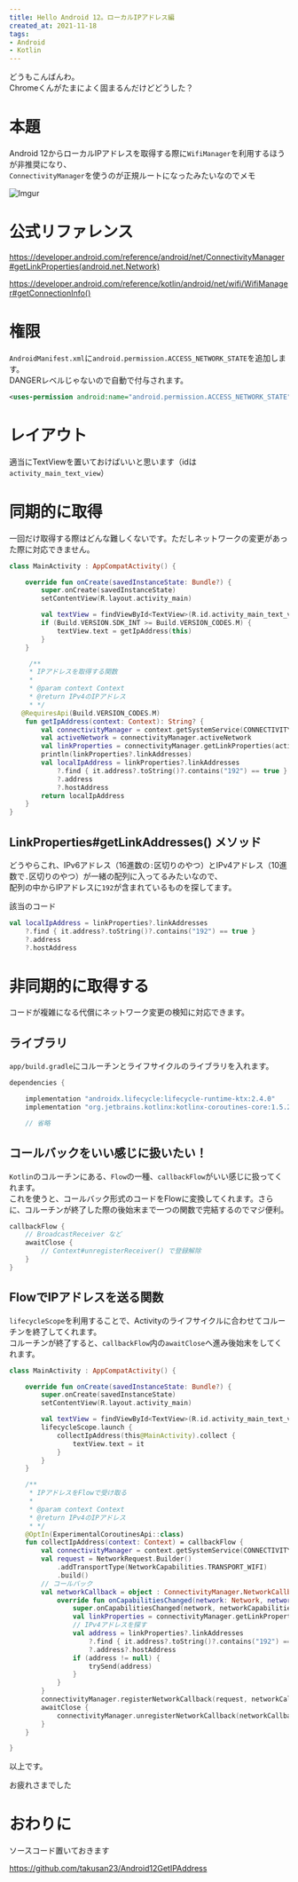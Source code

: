 ```yaml
---
title: Hello Android 12。ローカルIPアドレス編
created_at: 2021-11-18
tags:
- Android
- Kotlin
---
```

どうもこんばんわ。  
Chromeくんがたまによく固まるんだけどどうした？

# 本題
Android 12からローカルIPアドレスを取得する際に`WifiManager`を利用するほうが非推奨になり、  
`ConnectivityManager`を使うのが正規ルートになったみたいなのでメモ  

![Imgur](https://i.imgur.com/Rpjusp8.png)

# 公式リファレンス

https://developer.android.com/reference/android/net/ConnectivityManager#getLinkProperties(android.net.Network)

https://developer.android.com/reference/kotlin/android/net/wifi/WifiManager#getConnectionInfo()

# 権限

`AndroidManifest.xml`に`android.permission.ACCESS_NETWORK_STATE`を追加します。  
DANGERレベルじゃないので自動で付与されます。

```xml
<uses-permission android:name="android.permission.ACCESS_NETWORK_STATE" />
```

# レイアウト
適当にTextViewを置いておけばいいと思います（idは`activity_main_text_view`）

# 同期的に取得
一回だけ取得する際はどんな難しくないです。ただしネットワークの変更があった際に対応できません。

```kotlin
class MainActivity : AppCompatActivity() {

    override fun onCreate(savedInstanceState: Bundle?) {
        super.onCreate(savedInstanceState)
        setContentView(R.layout.activity_main)

        val textView = findViewById<TextView>(R.id.activity_main_text_view)
        if (Build.VERSION.SDK_INT >= Build.VERSION_CODES.M) {
            textView.text = getIpAddress(this)
        }
    }

     /**
     * IPアドレスを取得する関数
     *
     * @param context Context
     * @return IPv4のIPアドレス
     * */
   @RequiresApi(Build.VERSION_CODES.M)
    fun getIpAddress(context: Context): String? {
        val connectivityManager = context.getSystemService(CONNECTIVITY_SERVICE) as ConnectivityManager
        val activeNetwork = connectivityManager.activeNetwork
        val linkProperties = connectivityManager.getLinkProperties(activeNetwork)
        println(linkProperties?.linkAddresses)
        val localIpAddress = linkProperties?.linkAddresses
            ?.find { it.address?.toString()?.contains("192") == true }
            ?.address
            ?.hostAddress
        return localIpAddress
    }
}
```

## LinkProperties#getLinkAddresses() メソッド
どうやらこれ、IPv6アドレス（16進数の`:`区切りのやつ）とIPv4アドレス（10進数で`.`区切りのやつ）が一緒の配列に入ってるみたいなので、  
配列の中からIPアドレスに`192`が含まれているものを探してます。

該当のコード

```kotlin
val localIpAddress = linkProperties?.linkAddresses
    ?.find { it.address?.toString()?.contains("192") == true }
    ?.address
    ?.hostAddress
```

# 非同期的に取得する
コードが複雑になる代償にネットワーク変更の検知に対応できます。

## ライブラリ

`app/build.gradle`にコルーチンとライフサイクルのライブラリを入れます。

```gradle
dependencies {

    implementation "androidx.lifecycle:lifecycle-runtime-ktx:2.4.0"
    implementation "org.jetbrains.kotlinx:kotlinx-coroutines-core:1.5.2"

    // 省略
```

## コールバックをいい感じに扱いたい！
`Kotlin`のコルーチンにある、`Flow`の一種、`callbackFlow`がいい感じに扱ってくれます。  
これを使うと、コールバック形式のコードをFlowに変換してくれます。さらに、コルーチンが終了した際の後始末まで一つの関数で完結するのでマジ便利。

```kotlin
callbackFlow {
    // BroadcastReceiver など
    awaitClose {
        // Context#unregisterReceiver() で登録解除
    }
}
```

## FlowでIPアドレスを送る関数

`lifecycleScope`を利用することで、Activityのライフサイクルに合わせてコルーチンを終了してくれます。  
コルーチンが終了すると、`callbackFlow`内の`awaitClose`へ進み後始末をしてくれます。

```kotlin
class MainActivity : AppCompatActivity() {

    override fun onCreate(savedInstanceState: Bundle?) {
        super.onCreate(savedInstanceState)
        setContentView(R.layout.activity_main)

        val textView = findViewById<TextView>(R.id.activity_main_text_view)
        lifecycleScope.launch {
            collectIpAddress(this@MainActivity).collect {
                textView.text = it
            }
        }
    }

    /**
     * IPアドレスをFlowで受け取る
     *
     * @param context Context
     * @return IPv4のIPアドレス
     * */
    @OptIn(ExperimentalCoroutinesApi::class)
    fun collectIpAddress(context: Context) = callbackFlow {
        val connectivityManager = context.getSystemService(CONNECTIVITY_SERVICE) as ConnectivityManager
        val request = NetworkRequest.Builder()
            .addTransportType(NetworkCapabilities.TRANSPORT_WIFI)
            .build()
        // コールバック
        val networkCallback = object : ConnectivityManager.NetworkCallback() {
            override fun onCapabilitiesChanged(network: Network, networkCapabilities: NetworkCapabilities) {
                super.onCapabilitiesChanged(network, networkCapabilities)
                val linkProperties = connectivityManager.getLinkProperties(network)
                // IPv4アドレスを探す
                val address = linkProperties?.linkAddresses
                    ?.find { it.address?.toString()?.contains("192") == true }
                    ?.address?.hostAddress
                if (address != null) {
                    trySend(address)
                }
            }
        }
        connectivityManager.registerNetworkCallback(request, networkCallback)
        awaitClose {
            connectivityManager.unregisterNetworkCallback(networkCallback)
        }
    }

}
```

以上です。

お疲れさまでした

# おわりに

ソースコード置いておきます

https://github.com/takusan23/Android12GetIPAddress